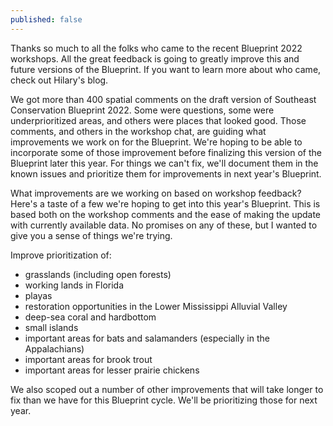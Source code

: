 ```yaml
---
published: false
---
```

Thanks so much to all the folks who came to the recent Blueprint 2022 workshops. All the great feedback is going to greatly improve this and future versions of the Blueprint. If you want to learn more about who came, check out Hilary's blog.

We got more than 400 spatial comments on the draft version of Southeast Conservation Blueprint 2022. Some were questions, some were underprioritized areas, and others were places that looked good. Those comments, and others in the workshop chat, are guiding what improvements we work on for the Blueprint. We're hoping to be able to incorporate some of those improvement before finalizing this version of the Blueprint later this year. For things we can't fix, we'll document them in the known issues and prioritize them for improvements in next year's Blueprint.

What improvements are we working on based on workshop feedback? Here's a taste of a few we're hoping to get into this year's Blueprint. This is based both on the workshop comments and the ease of making the update with currently available data. No promises on any of these, but I wanted to give you a sense of things we're trying.

Improve prioritization of: 
- grasslands (including open forests)
- working lands in Florida
- playas
- restoration opportunities in the Lower Mississippi Alluvial Valley
- deep-sea coral and hardbottom
- small islands
- important areas for bats and salamanders (especially in the Appalachians)
- important areas for brook trout
- important areas for lesser prairie chickens

We also scoped out a number of other improvements that will take longer to fix than we have for this Blueprint cycle. We'll be prioritizing those for next year.